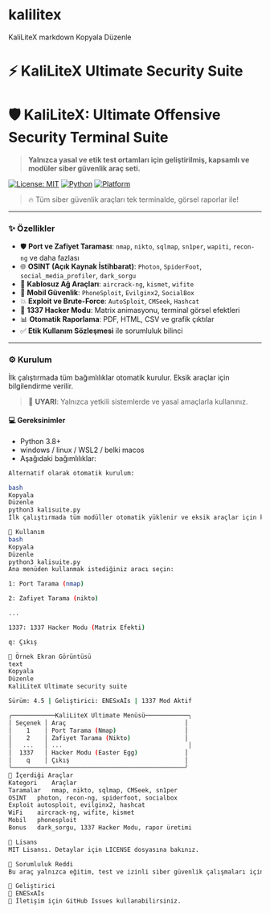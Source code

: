 # kalilitex
KaliLiteX
markdown
Kopyala
Düzenle
# ⚡ KaliLiteX Ultimate Security Suite
# 🛡️ KaliLiteX: Ultimate Offensive Security Terminal Suite

> **Yalnızca yasal ve etik test ortamları için geliştirilmiş, kapsamlı ve modüler siber güvenlik araç seti.**

[![License: MIT](https://img.shields.io/badge/License-MIT-green.svg)](LICENSE)
[![Python](https://img.shields.io/badge/python-3.8+-blue.svg)](https://www.python.org/)
[![Platform](https://img.shields.io/badge/platform-Kali%20Linux%20%7C%20WSL2%20%7C%20Ubuntu-red)](https://www.kali.org/)

> 🔥 Tüm siber güvenlik araçları tek terminalde,  görsel raporlar ile!

---

### ✨ Özellikler

- 🛡️ **Port ve Zafiyet Taraması**: `nmap`, `nikto`, `sqlmap`, `sn1per`, `wapiti`, `recon-ng` ve daha fazlası
- 🌐 **OSINT (Açık Kaynak İstihbarat)**: `Photon`, `SpiderFoot`, `social_media_profiler`, `dark_sorgu`
- 📡 **Kablosuz Ağ Araçları**: `aircrack-ng`, `kismet`, `wifite`
- 📱 **Mobil Güvenlik**: `PhoneSploit`, `Evilginx2`, `SocialBox`
- 💥 **Exploit ve Brute-Force**: `AutoSploit`, `CMSeek`, `Hashcat`
- 🧠 **1337 Hacker Modu**: Matrix animasyonu, terminal görsel efektleri
- 📊 **Otomatik Raporlama**: PDF, HTML, CSV ve grafik çıktılar
- ✅ **Etik Kullanım Sözleşmesi** ile sorumluluk bilinci

---

### ⚙️ Kurulum
İlk çalıştırmada tüm bağımlılıklar otomatik kurulur. Eksik araçlar için bilgilendirme verilir.


> 🔴 **UYARI**: Yalnızca yetkili sistemlerde ve yasal amaçlarla kullanınız.

#### 💻 Gereksinimler

- Python 3.8+
- windows / linux / WSL2 / belki macos 
- Aşağıdaki bağımlılıklar:

```bash
Alternatif olarak otomatik kurulum:

bash
Kopyala
Düzenle
python3 kalisuite.py
İlk çalıştırmada tüm modüller otomatik yüklenir ve eksik araçlar için kurulum komutları verilir.

🚀 Kullanım
bash
Kopyala
Düzenle
python3 kalisuite.py
Ana menüden kullanmak istediğiniz aracı seçin:

1: Port Tarama (nmap)

2: Zafiyet Tarama (nikto)

...

1337: 1337 Hacker Modu (Matrix Efekti)

q: Çıkış

📑 Örnek Ekran Görüntüsü
text
Kopyala
Düzenle
KaliLiteX Ultimate security suite

Sürüm: 4.5 | Geliştirici: ENESxAİs | 1337 Mod Aktif

╭────────────KaliLiteX Ultimate Menüsü────────────╮
│ Seçenek │ Araç                                 │
│    1    │ Port Tarama (Nmap)                   │
│    2    │ Zafiyet Tarama (Nikto)               │
│   ...   │ ...                                   │
│  1337   │ Hacker Modu (Easter Egg)             │
│    q    │ Çıkış                                │
╰────────────────────────────────────────────────╯
🧩 İçerdiği Araçlar
Kategori	Araçlar
Taramalar	nmap, nikto, sqlmap, CMSeek, sn1per
OSINT	photon, recon-ng, spiderfoot, socialbox
Exploit	autosploit, evilginx2, hashcat
WiFi	aircrack-ng, wifite, kismet
Mobil	phonesploit
Bonus	dark_sorgu, 1337 Hacker Modu, rapor üretimi

📄 Lisans
MIT Lisansı. Detaylar için LICENSE dosyasına bakınız.

🙋 Sorumluluk Reddi
Bu araç yalnızca eğitim, test ve izinli siber güvenlik çalışmaları için tasarlanmıştır. Geliştirici, yasa dışı kullanımlardan sorumlu değildir.

🧠 Geliştirici
👤 ENESxAİs
📧 İletişim için GitHub Issues kullanabilirsiniz.
